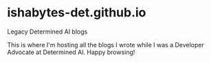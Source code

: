 # ishabytes-det.github.io
Legacy Determined AI blogs 

This is where I'm hosting all the blogs I wrote while I was a Developer Advocate at Determined AI. Happy browsing!
